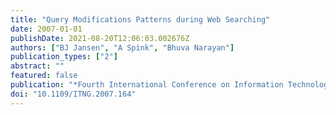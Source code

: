 ```yaml
---
title: "Query Modifications Patterns during Web Searching"
date: 2007-01-01
publishDate: 2021-08-20T12:06:03.002676Z
authors: ["BJ Jansen", "A Spink", "Bhuva Narayan"]
publication_types: ["2"]
abstract: ""
featured: false
publication: "*Fourth International Conference on Information Technology (ITNG'07)*"
doi: "10.1109/ITNG.2007.164"
---
```


